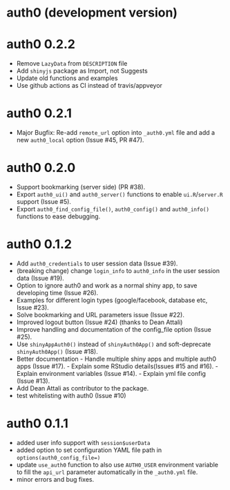 # auth0 (development version)

# auth0 0.2.2

- Remove `LazyData` from `DESCRIPTION` file
- Add `shinyjs` package as Import, not Suggests
- Update old functions and examples
- Use github actions as CI instead of travis/appveyor

# auth0 0.2.1

- Major Bugfix: Re-add `remote_url` option into `_auth0.yml` file and add a new `auth0_local` option (Issue #45, PR #47).

# auth0 0.2.0

- Support bookmarking (server side) (PR #38).
- Export `auth0_ui()` and `auth0_server()` functions to enable `ui.R`/`server.R` support (Issue #5).
- Export `auth0_find_config_file()`, `auth0_config()` and `auth0_info()` functions to ease debugging.

# auth0 0.1.2
  
- Add `auth0_credentials` to user session data (Issue #39).
- (breaking change) change `login_info` to `auth0_info` in the user session data (Issue #19).
- Option to ignore auth0 and work as a normal shiny app, to save developing time (Issue #26).
- Examples for different login types (google/facebook, database etc, Issue #23).
- Solve bookmarking and URL parameters issue (Issue #22).
- Improved logout button (Issue #24) (thanks to Dean Attali)
- Improve handling and documentation of the config_file option (Issue #25).
- Use `shinyAppAuth0()` instead of `shinyAuth0App()` and soft-deprecate `shinyAuth0App()` (Issue #18).
- Better documentation
      - Handle multiple shiny apps and multiple auth0 apps (Issue #17).
      - Explain some RStudio details(Issues #15 and #16).
      - Explain environment variables (Issue #14).
      - Explain yml file config (Issue #13).
- Add Dean Attali as contributor to the package.
- test whitelisting with auth0 (Issue #10)

# auth0 0.1.1

- added user info support with `session$userData`
- added option to set configuration YAML file path in `options(auth0_config_file=)`
- update `use_auth0` function to also use `AUTH0_USER` environment variable to fill the `api_url` parameter automatically in the `_auth0.yml` file.
- minor errors and bug fixes.
